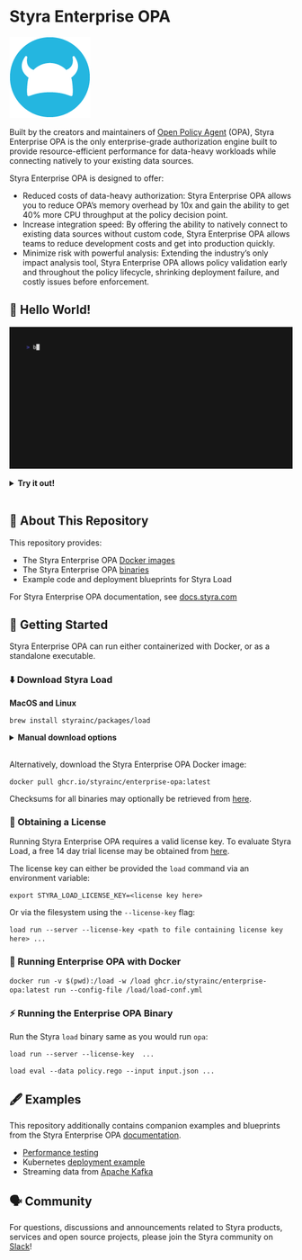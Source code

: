 # Styra Enterprise OPA

![Styra](./content/img/logo.png)

Built by the creators and maintainers of [Open Policy Agent](https://www.openpolicyagent.org/) (OPA), Styra Enterprise OPA is the only enterprise-grade authorization engine built to provide resource-efficient performance for data-heavy workloads while connecting natively to your existing data sources.

Styra Enterprise OPA is designed to offer:

- Reduced costs of data-heavy authorization: Styra Enterprise OPA allows you to reduce OPA’s memory overhead by 10x and gain the ability to get 40% more CPU throughput at the policy decision point.
- Increase integration speed: By offering the ability to natively connect to existing data sources without custom code, Styra Enterprise OPA allows teams to reduce development costs and get into production quickly.
- Minimize risk with powerful analysis: Extending the industry’s only impact analysis tool, Styra Enterprise OPA allows policy validation early and throughout the policy lifecycle, shrinking deployment failure, and costly issues before enforcement.

## 👋 Hello World!

![Hello World](./content/img/helloworld.gif)

<details>
  <summary><strong>Try it out!</strong></summary>

1. `brew install styrainc/packages/load`
2. `export STYRA_LOAD_LICENSE_KEY=<your license key>`
3. `load run -s https://dl.styra.com/enterprise-opa/bundle-load-400.tar.gz`
4. `curl 'http://localhost:8181/metrics/alloc_bytes?pretty=true'`

To compare with OPA:

1. `opa run -s -a localhost:8282 https://dl.styra.com/enterprise-opa/bundle-opa-400.tar.gz`
2. `curl 'http://localhost:8282/metrics/alloc_bytes?pretty=true'`

Note: both Styra Enterprise OPA and OPA will show "peak" memory usage if queried just after
launch, so waiting a few minutes before checking the metrics will provide numbers
closer to real-world use.

</details><br/>

## 📖 About This Repository

This repository provides:

* The Styra Enterprise OPA [Docker images](https://github.com/StyraInc/enterprise-opa/pkgs/container/load)
* The Styra Enterprise OPA [binaries](https://github.com/StyraInc/enterprise-opa/releases/)
* Example code and deployment blueprints for Styra Load

For Styra Enterprise OPA documentation, see [docs.styra.com](https://docs.styra.com/load)

## 🏃 Getting Started

Styra Enterprise OPA can run either containerized with Docker, or as a standalone executable.

### ⬇️ Download Styra Load

**MacOS and Linux**
```shell
brew install styrainc/packages/load
```

<details>
  <summary><strong>Manual download options</strong></summary>

**MacOS (Apple Silicon)**
```shell
curl -L -o load "https://github.com/StyraIncenterprise-opa/releases/latest/download/load_Darwin_arm64"
xattr -d com.apple.quarantine load
chmod +x load
```

**MacOS (x86_64)**
```shell
curl -L -o load "https://github.com/StyraIncenterprise-opa/releases/latest/download/load_Darwin_x86_64"
xattr -d com.apple.quarantine load
chmod +x load
```

**Linux (x86_64)**
```shell
curl -L -o load "https://github.com/StyraIncenterprise-opa/releases/latest/download/load_Linux_x86_64"
chmod +x load
```

**Windows**
```shell
curl.exe -L -o load.exe "https://github.com/StyraIncenterprise-opa/releases/latest/download/load_Windows_x86_64.exe"
```

See all versions, and checksum files, at the Styra Enterprise OPA [releases](https://github.com/StyraIncenterprise-opa/releases/) page.

</details><br/>


Alternatively, download the Styra Enterprise OPA Docker image:

```shell
docker pull ghcr.io/styrainc/enterprise-opa:latest
```

Checksums for all binaries may optionally be retrieved from [here](https://github.com/StyraIncenterprise-opa/releases/latest/download/checksums.txt).

### 🔑 Obtaining a License

Running Styra Enterprise OPA requires a valid license key. To evaluate Styra Load, a free 14 day trial license may be obtained from [here](https://www.styra.com/free-trial-14/?utm_medium=community_u&utm_source=github).

The license key can either be provided the `load` command via an environment variable:

```shell
export STYRA_LOAD_LICENSE_KEY=<license key here>
```

Or via the filesystem using the `--license-key` flag:

```shell
load run --server --license-key <path to file containing license key here> ...
```

### 🐳 Running Enterprise OPA with Docker

```shell
docker run -v $(pwd):/load -w /load ghcr.io/styrainc/enterprise-opa:latest run --config-file /load/load-conf.yml
```

### ⚡ Running the Enterprise OPA Binary

Run the Styra `load` binary same as you would run `opa`:

```shell
load run --server --license-key  ...
```

```shell
load eval --data policy.rego --input input.json ...
```

## 🖋️ Examples

This repository additionally contains companion examples and blueprints from the Styra Enterprise OPA [documentation](https://docs.styra.com/load).

- [Performance testing](/examples/performance-testing/)
- Kubernetes [deployment example](/examples/kubernetes/)
- Streaming data from [Apache Kafka](/examples/kafka/)

## 🗣️ Community

For questions, discussions and announcements related to Styra products, services and open source projects, please join the Styra community on [Slack](https://communityinviter.com/apps/styracommunity/signup)!
